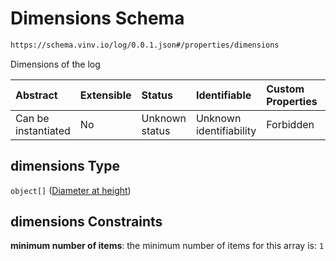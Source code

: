 # Dimensions Schema

```txt
https://schema.vinv.io/log/0.0.1.json#/properties/dimensions
```

Dimensions of the log

| Abstract            | Extensible | Status         | Identifiable            | Custom Properties | Additional Properties | Access Restrictions | Defined In                                                                                                              |
| :------------------ | :--------- | :------------- | :---------------------- | :---------------- | :-------------------- | :------------------ | :---------------------------------------------------------------------------------------------------------------------- |
| Can be instantiated | No         | Unknown status | Unknown identifiability | Forbidden         | Allowed               | none                | [dereferenced.doc.json\*](../../../../../vinv-schemas/vinv-tree/out/0.0.1/dereferenced.doc.json "open original schema") |

## dimensions Type

`object[]` ([Diameter at height](dereferenced-properties-dimensions-diameter-at-height.md))

## dimensions Constraints

**minimum number of items**: the minimum number of items for this array is: `1`
